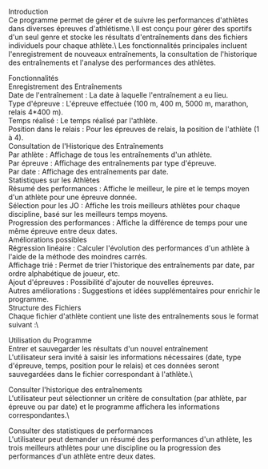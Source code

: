 Introduction\
Ce programme permet de gérer et de suivre les performances d'athlètes dans diverses épreuves d'athlétisme.\ Il est conçu pour gérer des sportifs d'un seul genre et stocke les résultats d'entraînements dans des fichiers individuels pour chaque athlète.\ Les fonctionnalités principales incluent l'enregistrement de nouveaux entraînements, la consultation de l'historique des entraînements et l'analyse des performances des athlètes.

Fonctionnalités\
Enregistrement des Entraînements\
Date de l'entraînement : La date à laquelle l'entraînement a eu lieu.\
Type d'épreuve : L'épreuve effectuée (100 m, 400 m, 5000 m, marathon, relais 4*400 m).\
Temps réalisé : Le temps réalisé par l'athlète.\
Position dans le relais : Pour les épreuves de relais, la position de l'athlète (1 à 4).\
Consultation de l'Historique des Entraînements\
Par athlète : Affichage de tous les entraînements d'un athlète.\
Par épreuve : Affichage des entraînements par type d'épreuve.\
Par date : Affichage des entraînements par date.\
Statistiques sur les Athlètes\
Résumé des performances : Affiche le meilleur, le pire et le temps moyen d'un athlète pour une épreuve donnée.\
Sélection pour les JO : Affiche les trois meilleurs athlètes pour chaque discipline, basé sur les meilleurs temps moyens.\
Progression des performances : Affiche la différence de temps pour une même épreuve entre deux dates.\
Améliorations possibles\
Régression linéaire : Calculer l'évolution des performances d'un athlète à l'aide de la méthode des moindres carrés.\
Affichage trié : Permet de trier l'historique des entraînements par date, par ordre alphabétique de joueur, etc.\
Ajout d'épreuves : Possibilité d'ajouter de nouvelles épreuves.\
Autres améliorations : Suggestions et idées supplémentaires pour enrichir le programme.\
Structure des Fichiers\
Chaque fichier d'athlète contient une liste des entraînements sous le format suivant :\


Utilisation du Programme\
Entrer et sauvegarder les résultats d'un nouvel entraînement\
L'utilisateur sera invité à saisir les informations nécessaires (date, type d'épreuve, temps, position pour le relais) et ces données seront sauvegardées dans le fichier correspondant à l'athlète.\

Consulter l'historique des entraînements\
L'utilisateur peut sélectionner un critère de consultation (par athlète, par épreuve ou par date) et le programme affichera les informations correspondantes.\

Consulter des statistiques de performances\
L'utilisateur peut demander un résumé des performances d'un athlète, les trois meilleurs athlètes pour une discipline ou la progression des performances d'un athlète entre deux dates.
